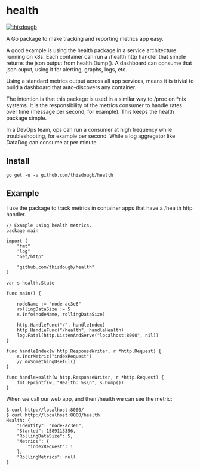 # health
[![thisdougb](https://circleci.com/gh/thisdougb/health.svg?style=shield)](https://circleci.com/gh/thisdougb/health)

A Go package to make tracking and reporting metrics app easy.

A good example is using the health package in a service architecture
running on k8s. Each container can run a /health http handler that
simple returns the json output from health.Dump(). A dashboard can
consume that json ouput, using it for alerting, graphs, logs, etc.

Using a standard metrics output across all app services, means it is
trivial to build a dashboard that auto-discovers any container.

The intention is that this package is used in a similar way to /proc
on *nix systems. It is the responsibility of the metrics consumer to
handle rates over time (message per second, for example). This keeps
the health package simple.

In a DevOps team, ops can run a consumer at high frequency while
troubleshooting, for example per second. While a log aggregator like
DataDog can consume at per minute.


## Install
```
go get -u -v github.com/thisdougb/health
```
## Example
I use the package to track metrics in container apps that have a /health http handler.
```
// Example using health metrics.
package main

import (
	"fmt"
	"log"
	"net/http"

	"github.com/thisdougb/health"
)

var s health.State

func main() {

	nodeName := "node-ac3e6"
	rollingDataSize := 5
	s.Info(nodeName, rollingDataSize)

	http.HandleFunc("/", handleIndex)
	http.HandleFunc("/health", handleHealth)
	log.Fatal(http.ListenAndServe("localhost:8000", nil))
}

func handleIndex(w http.ResponseWriter, r *http.Request) {
	s.IncrMetric("indexRequest")
	// doSomethingUseful()
}

func handleHealth(w http.ResponseWriter, r *http.Request) {
	fmt.Fprintf(w, "Health: %s\n", s.Dump())
}
```
When we call our web app, and then /health we can see the metric:
```
$ curl http://localhost:8000/
$ curl http://localhost:8000/health
Health: {
    "Identity": "node-ac3e6",
    "Started": 1589113356,
    "RollingDataSize": 5,
    "Metrics": {
        "indexRequest": 1
    },
    "RollingMetrics": null
} 
```
